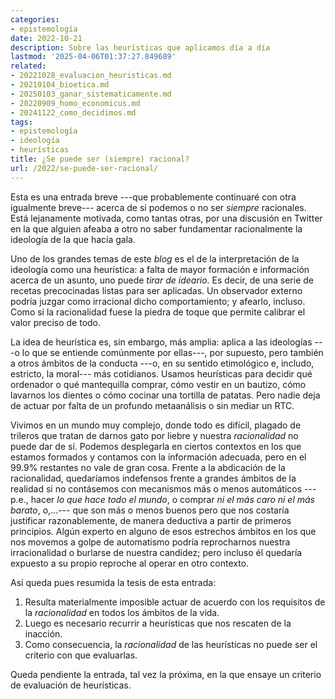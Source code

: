 ```yaml
---
categories:
- epistemología
date: 2022-10-21
description: Sobre las heurísticas que aplicamos día a día
lastmod: '2025-04-06T01:37:27.849689'
related:
- 20221028_evaluacion_heuristicas.md
- 20210104_bioetica.md
- 20250103_ganar_sistematicamente.md
- 20220909_homo_economicus.md
- 20241122_como_decidimos.md
tags:
- epistemología
- ideología
- heurísticas
title: ¿Se puede ser (siempre) racional?
url: /2022/se-puede-ser-racional/
---
```


Esta es una entrada breve ---que probablemente continuaré con otra igualmente breve--- acerca de si podemos o no ser _siempre_ racionales. Está lejanamente motivada, como tantas otras, por una discusión en Twitter en la que alguien afeaba a otro no saber fundamentar racionalmente la ideología de la que hacía gala.

Uno de los grandes temas de este _blog_ es el de la interpretación de la ideología como una heurística: a falta de mayor formación e información acerca de un asunto, uno puede _tirar de ideario_. Es decir, de una serie de recetas precocinadas listas para ser aplicadas. Un observador externo podría juzgar como irracional dicho comportamiento; y afearlo, incluso. Como si la racionalidad fuese la piedra de toque que permite calibrar el valor preciso de todo.

La idea de heurística es, sin embargo, más amplia: aplica a las ideologías ---o lo que se entiende comúnmente por ellas---, por supuesto, pero también a otros ámbitos de la conducta ---o, en su sentido etimológico e, includo, estricto, la moral--- más cotidianos. Usamos heurísticas para decidir qué ordenador o qué mantequilla comprar, cómo vestir en un bautizo, cómo lavarnos los dientes o cómo cocinar una tortilla de patatas. Pero nadie deja de actuar por falta de un profundo metaanálisis o sin mediar un RTC.

Vivimos en un mundo muy complejo, donde todo es difícil, plagado de trileros que tratan de darnos gato por liebre y nuestra _racionalidad_ no puede dar de sí. Podemos desplegarla en ciertos contextos en los que estamos formados y contamos con la información adecuada, pero en el 99.9% restantes no vale de gran cosa. Frente a la abdicación de la racionalidad, quedaríamos indefensos frente a grandes ámbitos de la realidad si no contásemos con mecanismos más o menos automáticos ---p.e., hacer _lo que hace todo el mundo_, o comprar _ni el más caro ni el más barato_, o,...--- que son más o menos buenos pero que nos costaría justificar razonablemente, de manera deductiva a partir de primeros principios. Algún experto en alguno de esos estrechos ámbitos en los que nos movemos a golpe de automatismo podría reprocharnos nuestra irracionalidad o burlarse de nuestra candidez; pero incluso él quedaría expuesto a su propio reproche al operar en otro contexto.

Así queda pues resumida la tesis de esta entrada:
1. Resulta materialmente imposible actuar de acuerdo con los requisitos de la _racionalidad_ en todos los ámbitos de la vida.
2. Luego es necesario recurrir a heurísticas que nos rescaten de la inacción.
3. Como consecuencia, la _racionalidad_ de las heurísticas no puede ser el criterio con que evaluarlas.

Queda pendiente la entrada, tal vez la próxima, en la que ensaye un criterio de evaluación de heurísticas.